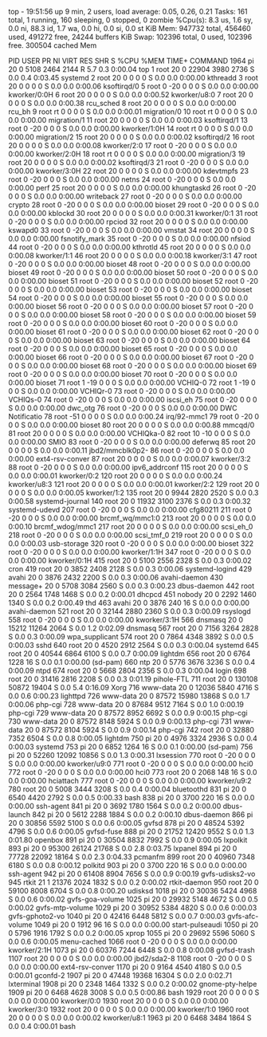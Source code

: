 top - 19:51:56 up 9 min,  2 users,  load average: 0.05, 0.26, 0.21
Tasks: 161 total,   1 running, 160 sleeping,   0 stopped,   0 zombie
%Cpu(s):  8.3 us,  1.6 sy,  0.0 ni, 88.3 id,  1.7 wa,  0.0 hi,  0.0 si,  0.0 st
KiB Mem:    947732 total,   456460 used,   491272 free,    24244 buffers
KiB Swap:   102396 total,        0 used,   102396 free.   300504 cached Mem

  PID USER      PR  NI    VIRT    RES    SHR S  %CPU %MEM     TIME+ COMMAND
 1964 pi        20   0    5108   2464   2144 R   5.7  0.3   0:00.04 top
    1 root      20   0   22904   3980   2736 S   0.0  0.4   0:03.45 systemd
    2 root      20   0       0      0      0 S   0.0  0.0   0:00.00 kthreadd
    3 root      20   0       0      0      0 S   0.0  0.0   0:00.06 ksoftirqd/0
    5 root       0 -20       0      0      0 S   0.0  0.0   0:00.00 kworker/0:0H
    6 root      20   0       0      0      0 S   0.0  0.0   0:00.52 kworker/u8:0
    7 root      20   0       0      0      0 S   0.0  0.0   0:00.38 rcu_sched
    8 root      20   0       0      0      0 S   0.0  0.0   0:00.00 rcu_bh
    9 root      rt   0       0      0      0 S   0.0  0.0   0:00.01 migration/0
   10 root      rt   0       0      0      0 S   0.0  0.0   0:00.00 migration/1
   11 root      20   0       0      0      0 S   0.0  0.0   0:00.03 ksoftirqd/1
   13 root       0 -20       0      0      0 S   0.0  0.0   0:00.00 kworker/1:0H
   14 root      rt   0       0      0      0 S   0.0  0.0   0:00.00 migration/2
   15 root      20   0       0      0      0 S   0.0  0.0   0:00.02 ksoftirqd/2
   16 root      20   0       0      0      0 S   0.0  0.0   0:00.08 kworker/2:0
   17 root       0 -20       0      0      0 S   0.0  0.0   0:00.00 kworker/2:0H
   18 root      rt   0       0      0      0 S   0.0  0.0   0:00.00 migration/3
   19 root      20   0       0      0      0 S   0.0  0.0   0:00.02 ksoftirqd/3
   21 root       0 -20       0      0      0 S   0.0  0.0   0:00.00 kworker/3:0H
   22 root      20   0       0      0      0 S   0.0  0.0   0:00.00 kdevtmpfs
   23 root       0 -20       0      0      0 S   0.0  0.0   0:00.00 netns
   24 root       0 -20       0      0      0 S   0.0  0.0   0:00.00 perf
   25 root      20   0       0      0      0 S   0.0  0.0   0:00.00 khungtaskd
   26 root       0 -20       0      0      0 S   0.0  0.0   0:00.00 writeback
   27 root       0 -20       0      0      0 S   0.0  0.0   0:00.00 crypto
   28 root       0 -20       0      0      0 S   0.0  0.0   0:00.00 bioset
   29 root       0 -20       0      0      0 S   0.0  0.0   0:00.00 kblockd
   30 root      20   0       0      0      0 S   0.0  0.0   0:00.31 kworker/0:1
   31 root       0 -20       0      0      0 S   0.0  0.0   0:00.00 rpciod
   32 root      20   0       0      0      0 S   0.0  0.0   0:00.00 kswapd0
   33 root       0 -20       0      0      0 S   0.0  0.0   0:00.00 vmstat
   34 root      20   0       0      0      0 S   0.0  0.0   0:00.00 fsnotify_mark
   35 root       0 -20       0      0      0 S   0.0  0.0   0:00.00 nfsiod
   44 root       0 -20       0      0      0 S   0.0  0.0   0:00.00 kthrotld
   45 root      20   0       0      0      0 S   0.0  0.0   0:00.08 kworker/1:1
   46 root      20   0       0      0      0 S   0.0  0.0   0:00.18 kworker/3:1
   47 root       0 -20       0      0      0 S   0.0  0.0   0:00.00 bioset
   48 root       0 -20       0      0      0 S   0.0  0.0   0:00.00 bioset
   49 root       0 -20       0      0      0 S   0.0  0.0   0:00.00 bioset
   50 root       0 -20       0      0      0 S   0.0  0.0   0:00.00 bioset
   51 root       0 -20       0      0      0 S   0.0  0.0   0:00.00 bioset
   52 root       0 -20       0      0      0 S   0.0  0.0   0:00.00 bioset
   53 root       0 -20       0      0      0 S   0.0  0.0   0:00.00 bioset
   54 root       0 -20       0      0      0 S   0.0  0.0   0:00.00 bioset
   55 root       0 -20       0      0      0 S   0.0  0.0   0:00.00 bioset
   56 root       0 -20       0      0      0 S   0.0  0.0   0:00.00 bioset
   57 root       0 -20       0      0      0 S   0.0  0.0   0:00.00 bioset
   58 root       0 -20       0      0      0 S   0.0  0.0   0:00.00 bioset
   59 root       0 -20       0      0      0 S   0.0  0.0   0:00.00 bioset
   60 root       0 -20       0      0      0 S   0.0  0.0   0:00.00 bioset
   61 root       0 -20       0      0      0 S   0.0  0.0   0:00.00 bioset
   62 root       0 -20       0      0      0 S   0.0  0.0   0:00.00 bioset
   63 root       0 -20       0      0      0 S   0.0  0.0   0:00.00 bioset
   64 root       0 -20       0      0      0 S   0.0  0.0   0:00.00 bioset
   65 root       0 -20       0      0      0 S   0.0  0.0   0:00.00 bioset
   66 root       0 -20       0      0      0 S   0.0  0.0   0:00.00 bioset
   67 root       0 -20       0      0      0 S   0.0  0.0   0:00.00 bioset
   68 root       0 -20       0      0      0 S   0.0  0.0   0:00.00 bioset
   69 root       0 -20       0      0      0 S   0.0  0.0   0:00.00 bioset
   70 root       0 -20       0      0      0 S   0.0  0.0   0:00.00 bioset
   71 root       1 -19       0      0      0 S   0.0  0.0   0:00.00 VCHIQ-0
   72 root       1 -19       0      0      0 S   0.0  0.0   0:00.00 VCHIQr-0
   73 root       0 -20       0      0      0 S   0.0  0.0   0:00.00 VCHIQs-0
   74 root       0 -20       0      0      0 S   0.0  0.0   0:00.00 iscsi_eh
   75 root       0 -20       0      0      0 S   0.0  0.0   0:00.00 dwc_otg
   76 root       0 -20       0      0      0 S   0.0  0.0   0:00.00 DWC Notificatio
   78 root     -51   0       0      0      0 S   0.0  0.0   0:00.24 irq/92-mmc1
   79 root       0 -20       0      0      0 S   0.0  0.0   0:00.00 bioset
   80 root      20   0       0      0      0 S   0.0  0.0   0:00.88 mmcqd/0
   81 root      20   0       0      0      0 S   0.0  0.0   0:00.00 VCHIQka-0
   82 root      10 -10       0      0      0 S   0.0  0.0   0:00.00 SMIO
   83 root       0 -20       0      0      0 S   0.0  0.0   0:00.00 deferwq
   85 root      20   0       0      0      0 S   0.0  0.0   0:00.11 jbd2/mmcblk0p2-
   86 root       0 -20       0      0      0 S   0.0  0.0   0:00.00 ext4-rsv-conver
   87 root      20   0       0      0      0 S   0.0  0.0   0:00.07 kworker/3:2
   88 root       0 -20       0      0      0 S   0.0  0.0   0:00.00 ipv6_addrconf
  115 root      20   0       0      0      0 S   0.0  0.0   0:00.01 kworker/0:2
  120 root      20   0       0      0      0 S   0.0  0.0   0:00.24 kworker/u8:3
  121 root      20   0       0      0      0 S   0.0  0.0   0:00.01 kworker/2:2
  129 root      20   0       0      0      0 S   0.0  0.0   0:00.05 kworker/1:2
  135 root      20   0    9944   2820   2520 S   0.0  0.3   0:00.58 systemd-journal
  140 root      20   0   11932   3100   2376 S   0.0  0.3   0:00.32 systemd-udevd
  207 root       0 -20       0      0      0 S   0.0  0.0   0:00.00 cfg80211
  211 root       0 -20       0      0      0 S   0.0  0.0   0:00.00 brcmf_wq/mmc1:0
  213 root      20   0       0      0      0 S   0.0  0.0   0:00.10 brcmf_wdog/mmc1
  217 root      20   0       0      0      0 S   0.0  0.0   0:00.00 scsi_eh_0
  218 root       0 -20       0      0      0 S   0.0  0.0   0:00.00 scsi_tmf_0
  219 root      20   0       0      0      0 S   0.0  0.0   0:00.03 usb-storage
  320 root       0 -20       0      0      0 S   0.0  0.0   0:00.00 bioset
  322 root       0 -20       0      0      0 S   0.0  0.0   0:00.00 kworker/1:1H
  347 root       0 -20       0      0      0 S   0.0  0.0   0:00.00 kworker/0:1H
  415 root      20   0    5100   2556   2328 S   0.0  0.3   0:00.02 cron
  419 root      20   0    3852   2408   2128 S   0.0  0.3   0:00.06 systemd-logind
  429 avahi     20   0    3876   2432   2200 S   0.0  0.3   0:00.06 avahi-daemon
  430 message+  20   0    5708   3084   2560 S   0.0  0.3   0:00.23 dbus-daemon
  442 root      20   0    2564   1748   1468 S   0.0  0.2   0:00.01 dhcpcd
  451 nobody    20   0    2292   1460   1340 S   0.0  0.2   0:00.49 thd
  463 avahi     20   0    3876    240     16 S   0.0  0.0   0:00.00 avahi-daemon
  521 root      20   0   32144   2880   2360 S   0.0  0.3   0:00.09 rsyslogd
  558 root       0 -20       0      0      0 S   0.0  0.0   0:00.00 kworker/3:1H
  566 dnsmasq   20   0   15212  11264   2064 S   0.0  1.2   0:02.09 dnsmasq
  567 root      20   0    7156   3264   2828 S   0.0  0.3   0:00.09 wpa_supplicant
  574 root      20   0    7864   4348   3892 S   0.0  0.5   0:00.03 sshd
  640 root      20   0    4520   2912   2564 S   0.0  0.3   0:00.04 systemd
  645 root      20   0   40544   6864   6100 S   0.0  0.7   0:00.09 lightdm
  656 root      20   0    6764   1228     16 S   0.0  0.1   0:00.00 (sd-pam)
  660 ntp       20   0    5776   3676   3236 S   0.0  0.4   0:00.09 ntpd
  674 root      20   0    5668   2804   2356 S   0.0  0.3   0:00.04 login
  698 root      20   0   31416   2816   2208 S   0.0  0.3   0:01.19 pihole-FTL
  711 root      20   0  130108  50872  19404 S   0.0  5.4   0:16.09 Xorg
  716 www-data  20   0   12036   5840   4716 S   0.0  0.6   0:00.23 lighttpd
  726 www-data  20   0   87572  15980  13868 S   0.0  1.7   0:00.06 php-cgi
  728 www-data  20   0   87684   9512   7164 S   0.0  1.0   0:00.19 php-cgi
  729 www-data  20   0   87572   8952   6692 S   0.0  0.9   0:00.15 php-cgi
  730 www-data  20   0   87572   8148   5924 S   0.0  0.9   0:00.13 php-cgi
  731 www-data  20   0   87572   8104   5924 S   0.0  0.9   0:00.14 php-cgi
  742 root      20   0   32880   7352   6504 S   0.0  0.8   0:00.05 lightdm
  750 pi        20   0    4976   3324   2936 S   0.0  0.4   0:00.03 systemd
  753 pi        20   0    6852   1264     16 S   0.0  0.1   0:00.00 (sd-pam)
  756 pi        20   0   52260  12092  10856 S   0.0  1.3   0:00.31 lxsession
  770 root       0 -20       0      0      0 S   0.0  0.0   0:00.00 kworker/u9:0
  771 root       0 -20       0      0      0 S   0.0  0.0   0:00.00 hci0
  772 root       0 -20       0      0      0 S   0.0  0.0   0:00.00 hci0
  773 root      20   0    2068    148     16 S   0.0  0.0   0:00.00 hciattach
  777 root       0 -20       0      0      0 S   0.0  0.0   0:00.00 kworker/u9:2
  780 root      20   0    5008   3444   3208 S   0.0  0.4   0:00.04 bluetoothd
  831 pi        20   0    6540   4420   2792 S   0.0  0.5   0:00.33 bash
  838 pi        20   0    3700    220     16 S   0.0  0.0   0:00.00 ssh-agent
  841 pi        20   0    3692   1780   1564 S   0.0  0.2   0:00.00 dbus-launch
  842 pi        20   0    5612   2288   1884 S   0.0  0.2   0:00.10 dbus-daemon
  866 pi        20   0   30856   5592   5100 S   0.0  0.6   0:00.05 gvfsd
  878 pi        20   0   48524   5392   4796 S   0.0  0.6   0:00.05 gvfsd-fuse
  888 pi        20   0   21752  12420   9552 S   0.0  1.3   0:01.80 openbox
  891 pi        20   0   30504   8832   7992 S   0.0  0.9   0:00.05 lxpolkit
  893 pi        20   0   95300  26124  21768 S   0.0  2.8   0:03.75 lxpanel
  894 pi        20   0   77728  22092  18164 S   0.0  2.3   0:04.33 pcmanfm
  899 root      20   0   40960   7348   6180 S   0.0  0.8   0:00.12 polkitd
  903 pi        20   0    3700    220     16 S   0.0  0.0   0:00.00 ssh-agent
  942 pi        20   0   61408   8904   7656 S   0.0  0.9   0:00.19 gvfs-udisks2-vo
  945 rtkit     21   1   21376   2024   1832 S   0.0  0.2   0:00.02 rtkit-daemon
  950 root      20   0   59100   8008   6704 S   0.0  0.8   0:00.20 udisksd
 1018 pi        20   0   30036   5424   4968 S   0.0  0.6   0:00.02 gvfs-goa-volume
 1025 pi        20   0   29932   5148   4672 S   0.0  0.5   0:00.02 gvfs-mtp-volume
 1029 pi        20   0   30952   5384   4820 S   0.0  0.6   0:00.03 gvfs-gphoto2-vo
 1040 pi        20   0   42416   6448   5812 S   0.0  0.7   0:00.03 gvfs-afc-volume
 1049 pi        20   0    1912     96     16 S   0.0  0.0   0:00.00 start-pulseaudi
 1050 pi        20   0    5796   1916   1792 S   0.0  0.2   0:00.05 xprop
 1055 pi        20   0   29692   5596   5060 S   0.0  0.6   0:00.05 menu-cached
 1066 root       0 -20       0      0      0 S   0.0  0.0   0:00.00 kworker/2:1H
 1073 pi        20   0   60376   7244   6448 S   0.0  0.8   0:00.08 gvfsd-trash
 1107 root      20   0       0      0      0 S   0.0  0.0   0:00.00 jbd2/sda2-8
 1108 root       0 -20       0      0      0 S   0.0  0.0   0:00.00 ext4-rsv-conver
 1170 pi        20   0    9164   4540   4180 S   0.0  0.5   0:00.01 gconfd-2
 1907 pi        20   0   47448  19368  16304 S   0.0  2.0   0:02.71 lxterminal
 1908 pi        20   0    2348   1464   1332 S   0.0  0.2   0:00.02 gnome-pty-helpe
 1909 pi        20   0    6468   4628   3008 S   0.0  0.5   0:00.86 bash
 1929 root      20   0       0      0      0 S   0.0  0.0   0:00.00 kworker/0:0
 1930 root      20   0       0      0      0 S   0.0  0.0   0:00.00 kworker/3:0
 1932 root      20   0       0      0      0 S   0.0  0.0   0:00.00 kworker/1:0
 1960 root      20   0       0      0      0 S   0.0  0.0   0:00.02 kworker/u8:1
 1963 pi        20   0    6468   3484   1864 S   0.0  0.4   0:00.01 bash
